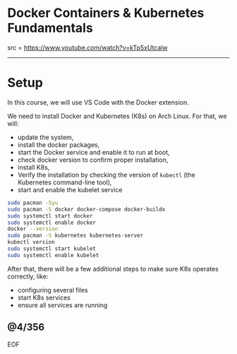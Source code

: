 # Docker Containers & Kubernetes Fundamentals

src = https://www.youtube.com/watch?v=kTp5xUtcalw  

---

# Setup

In this course, we will use VS Code with the Docker extension.  

We need to install Docker and Kubernetes (K8s) on Arch Linux. For that, we will:
- update the system,
- install the docker packages,
- start the Docker service and enable it to run at boot,
- check docker version to confirm proper installation,
- install K8s,
- Verify the installation by checking the version of `kubectl` (the Kubernetes command-line tool),
- start and enable the kubelet service
```bash
sudo pacman -Syu
sudo pacman -S docker docker-compose docker-buildx
sudo systemctl start docker
sudo systemctl enable docker
docker --version
sudo pacman -S kubernetes kubernetes-server
kubectl version
sudo systemctl start kubelet
sudo systemctl enable kubelet
```

After that, there will be a few additional steps to make sure K8s operates correctly, like:
- configuring several files
- start K8s services
- ensure all services are running



@4/356
---
EOF
